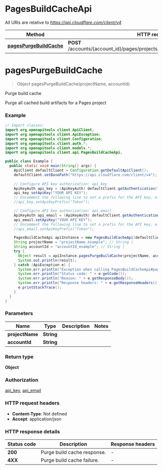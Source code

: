 # PagesBuildCacheApi

All URIs are relative to *https://api.cloudflare.com/client/v4*

| Method | HTTP request | Description |
|------------- | ------------- | -------------|
| [**pagesPurgeBuildCache**](PagesBuildCacheApi.md#pagesPurgeBuildCache) | **POST** /accounts/{account_id}/pages/projects/{project_name}/purge_build_cache | Purge build cache |


<a id="pagesPurgeBuildCache"></a>
# **pagesPurgeBuildCache**
> Object pagesPurgeBuildCache(projectName, accountId)

Purge build cache

Purge all cached build artifacts for a Pages project

### Example
```java
// Import classes:
import org.openapitools.client.ApiClient;
import org.openapitools.client.ApiException;
import org.openapitools.client.Configuration;
import org.openapitools.client.auth.*;
import org.openapitools.client.models.*;
import org.openapitools.client.api.PagesBuildCacheApi;

public class Example {
  public static void main(String[] args) {
    ApiClient defaultClient = Configuration.getDefaultApiClient();
    defaultClient.setBasePath("https://api.cloudflare.com/client/v4");
    
    // Configure API key authorization: api_key
    ApiKeyAuth api_key = (ApiKeyAuth) defaultClient.getAuthentication("api_key");
    api_key.setApiKey("YOUR API KEY");
    // Uncomment the following line to set a prefix for the API key, e.g. "Token" (defaults to null)
    //api_key.setApiKeyPrefix("Token");

    // Configure API key authorization: api_email
    ApiKeyAuth api_email = (ApiKeyAuth) defaultClient.getAuthentication("api_email");
    api_email.setApiKey("YOUR API KEY");
    // Uncomment the following line to set a prefix for the API key, e.g. "Token" (defaults to null)
    //api_email.setApiKeyPrefix("Token");

    PagesBuildCacheApi apiInstance = new PagesBuildCacheApi(defaultClient);
    String projectName = "projectName_example"; // String | 
    String accountId = "accountId_example"; // String | 
    try {
      Object result = apiInstance.pagesPurgeBuildCache(projectName, accountId);
      System.out.println(result);
    } catch (ApiException e) {
      System.err.println("Exception when calling PagesBuildCacheApi#pagesPurgeBuildCache");
      System.err.println("Status code: " + e.getCode());
      System.err.println("Reason: " + e.getResponseBody());
      System.err.println("Response headers: " + e.getResponseHeaders());
      e.printStackTrace();
    }
  }
}
```

### Parameters

| Name | Type | Description  | Notes |
|------------- | ------------- | ------------- | -------------|
| **projectName** | **String**|  | |
| **accountId** | **String**|  | |

### Return type

**Object**

### Authorization

[api_key](../README.md#api_key), [api_email](../README.md#api_email)

### HTTP request headers

 - **Content-Type**: Not defined
 - **Accept**: application/json

### HTTP response details
| Status code | Description | Response headers |
|-------------|-------------|------------------|
| **200** | Purge build cache response. |  -  |
| **4XX** | Purge build cache failure. |  -  |

